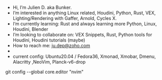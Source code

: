 - Hi, I’m Julien D. aka Bunker.
- I’m interested in anything Linux related, Houdini, Python, Rust, VEX, Lighting/Rendering with Gaffer, Arnold, Cycles X.
- I’m currently learning: Rust and always learning more Python, Linux, Houdini, Blender
- I’m looking to collaborate on: VEX Snippets, Rust, Python tools for Houdini, Houdini tutorials (maybe)
- How to reach me: ju.dep@zoho.com
- 
- current config: Ubuntu20.04 / Fedora36, Xmonad, Xmobar, Dmenu, Alacritty ,NeoVim, Planck-v6-drop

git config --global core.editor "nvim"

<!---
jdvfx/jdvfx is a ✨ special ✨ repository because its `README.md` (this file) appears on your GitHub profile.
You can click the Preview link to take a look at your changes.
--->
